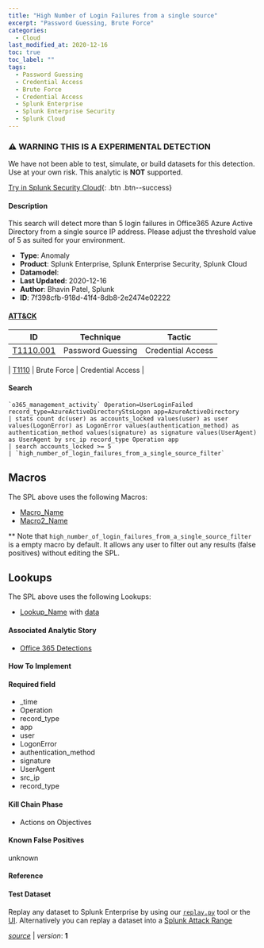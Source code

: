 ```yaml
---
title: "High Number of Login Failures from a single source"
excerpt: "Password Guessing, Brute Force"
categories:
  - Cloud
last_modified_at: 2020-12-16
toc: true
toc_label: ""
tags:
  - Password Guessing
  - Credential Access
  - Brute Force
  - Credential Access
  - Splunk Enterprise
  - Splunk Enterprise Security
  - Splunk Cloud
---
```


### ⚠️ WARNING THIS IS A EXPERIMENTAL DETECTION
We have not been able to test, simulate, or build datasets for this detection. Use at your own risk. This analytic is **NOT** supported.


[Try in Splunk Security Cloud](https://www.splunk.com/en_us/cyber-security.html){: .btn .btn--success}

#### Description

This search will detect more than 5 login failures in Office365 Azure Active Directory from a single source IP address. Please adjust the threshold value of 5 as suited for your environment.

- **Type**: Anomaly
- **Product**: Splunk Enterprise, Splunk Enterprise Security, Splunk Cloud
- **Datamodel**: 
- **Last Updated**: 2020-12-16
- **Author**: Bhavin Patel, Splunk
- **ID**: 7f398cfb-918d-41f4-8db8-2e2474e02222


#### [ATT&CK](https://attack.mitre.org/)

| ID          | Technique   | Tactic         |
| ----------- | ----------- |--------------- |
| [T1110.001](https://attack.mitre.org/techniques/T1110/001/) | Password Guessing | Credential Access |

| [T1110](https://attack.mitre.org/techniques/T1110/) | Brute Force | Credential Access |

#### Search

```
`o365_management_activity` Operation=UserLoginFailed  record_type=AzureActiveDirectoryStsLogon app=AzureActiveDirectory 
| stats count dc(user) as accounts_locked values(user) as user values(LogonError) as LogonError values(authentication_method) as authentication_method values(signature) as signature values(UserAgent) as UserAgent by src_ip record_type Operation app 
| search accounts_locked >= 5
| `high_number_of_login_failures_from_a_single_source_filter`
```

## Macros
The SPL above uses the following Macros:
* [Macro_Name](https://)
* [Macro2_Name](https://)

** Note that `high_number_of_login_failures_from_a_single_source_filter` is a empty macro by default. It allows any user to filter out any results (false positives) without editing the SPL.

## Lookups
The SPL above uses the following Lookups:

* [Lookup_Name]() with [data]()

#### Associated Analytic Story
* [Office 365 Detections](/stories/office_365_detections)


#### How To Implement


#### Required field
* _time
* Operation
* record_type
* app
* user
* LogonError
* authentication_method
* signature
* UserAgent
* src_ip
* record_type


#### Kill Chain Phase
* Actions on Objectives


#### Known False Positives
unknown





#### Reference


#### Test Dataset
Replay any dataset to Splunk Enterprise by using our [`replay.py`](https://github.com/splunk/attack_data#using-replaypy) tool or the [UI](https://github.com/splunk/attack_data#using-ui).
Alternatively you can replay a dataset into a [Splunk Attack Range](https://github.com/splunk/attack_range#replay-dumps-into-attack-range-splunk-server)




[*source*](https://github.com/splunk/security_content/tree/develop/detections/experimental/cloud/high_number_of_login_failures_from_a_single_source.yml) \| *version*: **1**